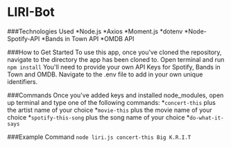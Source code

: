 # LIRI-Bot

###Technologies Used
*Node.js
*Axios
*Moment.js
*dotenv
*Node-Spotify-API
*Bands in Town API
*OMDB API

###How to Get Started
To use this app, once you've cloned the repository, navigate to the directory the app has been cloned to. Open terminal and run `npm install`
You'll need to provide your own API Keys for Spotify, Bands in Town and OMDB. Navigate to the .env file to add in your own unique identifiers.

###Commands
Once you've added keys and installed node_modules, open up terminal and type one of the following commands:
*`concert-this` plus the artist name of your choice
*`movie-this` plus the movie name of your choice
*`spotify-this-song` plus the song name of your choice
*`do-what-it-says`

###Example Command
`node liri.js concert-this Big K.R.I.T`
